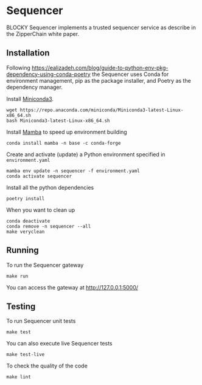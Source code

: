 # Sequencer

BLOCKY Sequencer implements a trusted sequencer service as describe in the ZipperChain white paper.

## Installation

Following https://ealizadeh.com/blog/guide-to-python-env-pkg-dependency-using-conda-poetry the Sequencer
uses Conda for environment management, pip as the package installer, and Poetry as the dependency manager.

Install [Miniconda3](https://docs.conda.io/en/latest/miniconda.html#linux-installers). 

	wget https://repo.anaconda.com/miniconda/Miniconda3-latest-Linux-x86_64.sh
	bash Miniconda3-latest-Linux-x86_64.sh

Install [Mamba](https://github.com/mamba-org/mamba) to speed up environment building

	conda install mamba -n base -c conda-forge

Create and activate (update) a Python environment specified in `environment.yaml`

	mamba env update -n sequencer -f environment.yaml
	conda activate sequencer

Install all the python dependencies

	poetry install

When you want to clean up

    conda deactivate
    conda remove -n sequencer --all
	make veryclean


## Running

To run the Sequencer gateway

    make run

You can access the gateway at http://127.0.0.1:5000/ 


## Testing

To run Sequencer unit tests

    make test

You can also execute live Sequencer tests 

    make test-live

To check the quality of the code

    make lint
